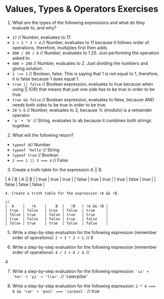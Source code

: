 # Values, Types & Operators Exercises

1. What are the types of the following expressions and what do they evaluate to, and why?
* `17` // Number, evaluates to 17.
* `1 + 2 * 3 + 4` // Number, evaluates to 11 because it follows order of operations, therefore, multiplies first then adds.
* `800 / 80 / 8` // Number, evaluates to 1.25. Just performing the operation asked to.
* `400 > 200` // Number, evaluates to 2. Just dividing the numbers and giving solution.
* `1 !== 1` // Boolean, false. This is saying that 1 is not equal to 1, therefore, it is false because 1 does equal 1.
* `true || false` // Boolean expression, evaluates to true because when using || (OR) that means that just one side has to be true in order to be true.
* `true && false` // Boolean expression, evaluates to false, because AND needs both sides to be true in order to be true.
* `20 % 6` // Number, evaluates to 2, because % (modulo) is a remainder operator.
* `'a' + 'b'` // String, evaluates to ab because it combines both strings together.

2. What will the following return?
* `typeof 4`// Number
*  `typeof 'hello'`// String
*  `typeof true` // Boolean
* `2 === 1 || 3 === 4` // False

3. Create a truth table for the expression A || B.

|   A   |   B   | A || B |
| true  | true  | true   |
| false | true  | true   |
| true  | false | true   |
| false | false | false  |

```
4. Create a truth table for the expression !A && !B.

//
|  A    |   !A    |    B  |   !B   | !A && !B |
| true  | false   | true  | false  | true     |
| false | true    | false | true   | true     |
| true  | false   | false | true   | false    |
| false | true    | true  | false  | false    |

```
5. Write a step-by-step evaluation for the following expression (remember order of operations): `2 + 3 * 2 + 1`.
  //
  9

 6. Write a step-by-step evaluation for the following expression (remember order of operations): `4 / 2 + 8 / 4`.
//

4

 7. Write a step-by-step evaluation for the following expression: `'ca' + 'ter' + 'pi' + 'llar'`.
//
'caterpillar'

 8. Write a step-by-step evaluation for the following expression: `2 * 4 === 8 && 'car' + 'pool' === 'carpool'`.
 //
 true
